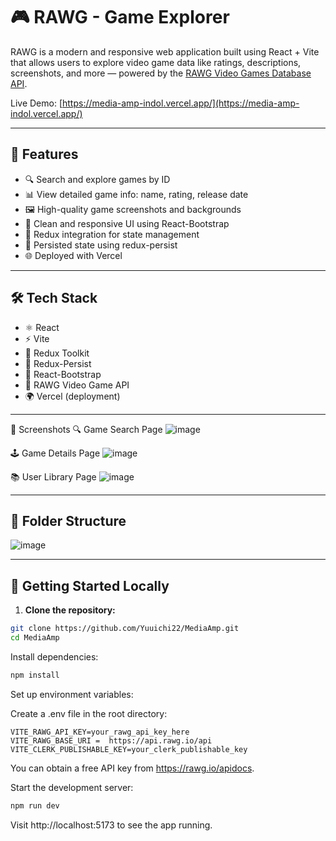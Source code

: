 # 🎮 RAWG - Game Explorer

RAWG is a modern and responsive web application built using React + Vite that allows users to explore video game data like ratings, descriptions, screenshots, and more — powered by the [RAWG Video Games Database API](https://rawg.io/apidocs).

Live Demo: [https://media-amp-indol.vercel.app/](https://media-amp-indol.vercel.app/)

---

## 🚀 Features

- 🔍 Search and explore games by ID
- 📊 View detailed game info: name, rating, release date
- 🖼 High-quality game screenshots and backgrounds
- 🎨 Clean and responsive UI using React-Bootstrap
- 🔁 Redux integration for state management
- 💾 Persisted state using redux-persist
- 🌐 Deployed with Vercel

---

## 🛠 Tech Stack

- ⚛️ React
- ⚡ Vite
- 🧩 Redux Toolkit
- 🧠 Redux-Persist
- 💅 React-Bootstrap
- 🔗 RAWG Video Game API
- 🌍 Vercel (deployment)

---

📸 Screenshots
🔍 Game Search Page
![image](https://github.com/user-attachments/assets/56210187-082a-4878-ad7b-97e4dc43c613)

🕹️ Game Details Page
![image](https://github.com/user-attachments/assets/880ee3d8-eb00-4a8b-8777-72dc2f6c62c1)

📚 User Library Page
![image](https://github.com/user-attachments/assets/717b455e-6ded-4055-8ac8-53c449004a92)


---

## 📁 Folder Structure
![image](https://github.com/user-attachments/assets/efa66e90-4188-47a4-b9ee-8306ebe82e6b)

---

## 🧪 Getting Started Locally

1. **Clone the repository:**

```bash
git clone https://github.com/Yuuichi22/MediaAmp.git
cd MediaAmp
```

Install dependencies:

```bash
npm install
```
Set up environment variables:

Create a .env file in the root directory:

```env
VITE_RAWG_API_KEY=your_rawg_api_key_here
VITE_RAWG_BASE_URI =  https://api.rawg.io/api
VITE_CLERK_PUBLISHABLE_KEY=your_clerk_publishable_key
```
You can obtain a free API key from https://rawg.io/apidocs.

Start the development server:

```bash
npm run dev
```
Visit http://localhost:5173 to see the app running.
